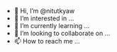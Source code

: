 - 👋 Hi, I’m @nitutkyaw
- 👀 I’m interested in ...
- 🌱 I’m currently learning ...
- 💞️ I’m looking to collaborate on ...
- 📫 How to reach me ...

<!---
nitutkyaw/nitutkyaw is a ✨ special ✨ repository because its `README.md` (this file) appears on your GitHub profile.
You can click the Preview link to take a look at your changes.
--->

